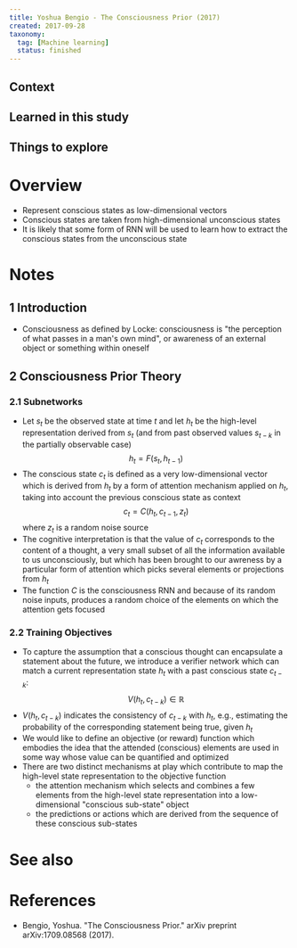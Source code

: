 ```yaml
---
title: Yoshua Bengio - The Consciousness Prior (2017)
created: 2017-09-28
taxonomy:
  tag: [Machine learning]
  status: finished
---
```


## Context

## Learned in this study

## Things to explore

# Overview
* Represent conscious states as low-dimensional vectors
* Conscious states are taken from high-dimensional unconscious states
* It is likely that some form of RNN will be used to learn how to extract the conscious states from the unconscious state

# Notes
## 1 Introduction
* Consciousness as defined by Locke: consciousness is "the perception of what passes in a man's own mind", or awareness of an external object or something within oneself

## 2 Consciousness Prior Theory
### 2.1 Subnetworks
* Let $s_t$ be the observed state at time $t$ and let $h_t$ be the high-level representation derived from $s_t$ (and from past observed values $s_{t-k}$ in the partially observable case)
$$
h_t = F(s_t, h_{t-1})
$$
* The conscious state $c_t$ is defined as a very low-dimensional vector which is derived from $h_t$ by a form of attention mechanism applied on $h_t$, taking into account the previous conscious state as context
$$
c_t = C(h_t, c_{t-1}, z_t)
$$
where $z_t$ is a random noise source
* The cognitive interpretation is that the value of $c_t$ corresponds to the content of a thought, a very small subset of all the information available to us unconsciously, but which has been brought to our awreness by a particular form of attention which picks several elements or projections from $h_t$
* The function $C$ is the consciousness RNN and because of its random noise inputs, produces a random choice of the elements on which the attention gets focused

### 2.2 Training Objectives
* To capture the assumption that a conscious thought can encapsulate a statement about the future, we introduce a verifier network which can match a current representation state $h_t$ with a past conscious state $c_{t-k}$:
$$
V(h_t, c_{t-k}) \in \mathbb{R}
$$
* $V(h_t, c_{t-k})$ indicates the consistency of $c_{t-k}$ with $h_t$, e.g., estimating the probability of the corresponding statement being true, given $h_t$
* We would like to define an objective (or reward) function which embodies the idea that the attended (conscious) elements are used in some way whose value can be quantified and optimized
* There are two distinct mechanisms at play which contribute to map the high-level state representation to the objective function
	* the attention mechanism which selects and combines a few elements from the high-level state representation into a low-dimensional "conscious sub-state" object
	* the predictions or actions which are derived from the sequence of these conscious sub-states

# See also

# References
* Bengio, Yoshua. "The Consciousness Prior." arXiv preprint arXiv:1709.08568 (2017).

